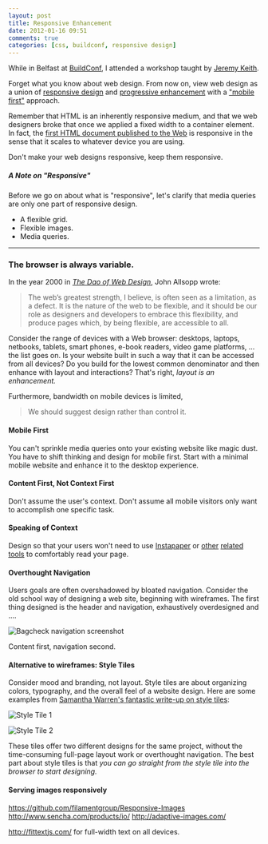 ```yaml
---
layout: post
title: Responsive Enhancement
date: 2012-01-16 09:51
comments: true
categories: [css, buildconf, responsive design]
---
```


While in Belfast at [BuildConf](http://2011.buildconf.com), I attended a workshop taught by [Jeremy Keith](http://adactio.com). 

Forget what you know about web design. From now on, view web design as a union of [responsive design](http://www.alistapart.com/articles/responsive-web-design/) and [progressive enhancement](http://www.alistapart.com/articles/understandingprogressiveenhancement) with a ["mobile first"](http://www.lukew.com/ff/entry.asp?933) approach.

<!-- more -->

Remember that HTML is an inherently responsive medium, and that we web designers broke that once we applied a fixed width to a container element. In fact, the [first HTML document published to the Web](http://www.w3.org/History/19921103-hypertext/hypertext/WWW/TheProject.html) is responsive in the sense that it scales to whatever device you are using.

Don't make your web designs responsive, keep them responsive.

##### A Note on "Responsive"
Before we go on about what is "responsive", let's clarify that media queries are only one part of responsive design. 

- A flexible grid.
- Flexible images.
- Media queries.

<hr>

### The browser is always variable.

In the year 2000 in *[The Dao of Web Design](http://www.alistapart.com/articles/dao/)*, John Allsopp wrote:

> The web’s greatest strength, I believe, is often seen as a limitation, as a defect. It is the nature of the web to be flexible, and it should be our role as designers and developers to embrace this flexibility, and produce pages which, by being flexible, are accessible to all.

Consider the range of devices with a Web browser: desktops, laptops, netbooks, tablets, smart phones, e-book readers, video game platforms, ... the list goes on. Is your website built in such a way that it can be accessed from all devices? Do you build for the lowest common denominator and then enhance with layout and interactions? That's right, *layout is an enhancement.*

Furthermore, bandwidth on mobile devices is limited, 

> We should suggest design rather than control it.

#### Mobile First
You can't sprinkle media queries onto your existing website like magic dust. You have to shift thinking and design for mobile first. Start with a minimal mobile website and enhance it to the desktop experience.

#### Content First, Not Context First
Don't assume the user's context. Don't assume all mobile visitors only want to accomplish one specific task.

#### Speaking of Context
Design so that your users won't need to use [Instapaper](http://www.instapaper.com/) or  [other](http://www.readability.com/) [related](http://www.apple.com/mac/includes/builtin/safari_reader.html) [tools](http://readitlaterlist.com/) to comfortably read your page.

#### Overthought Navigation
Users goals are often overshadowed by bloated navigation. Consider the old school way of designing a web site, beginning with wireframes. The first thing designed is the header and navigation, exhaustively overdesigned and ....

![Bagcheck navigation screenshot](/images/bagcheck.png)

Content first, navigation second.

#### Alternative to wireframes: Style Tiles
Consider mood and branding, not layout. Style tiles are about organizing colors, typography, and the overall feel of a website design. Here are some examples from [Samantha Warren's fantastic write-up on style tiles](http://badassideas.com/style-tiles-as-a-web-design-process-tool/): 

![Style Tile 1](/images/styletile.jpg)

![Style Tile 2](/images/styletile-2.jpg)

These tiles offer two different designs for the same project, without the time-consuming full-page layout work or overthought navigation. The best part about style tiles is that *you can go straight from the style tile into the browser to start designing.*

#### Serving images responsively
https://github.com/filamentgroup/Responsive-Images
http://www.sencha.com/products/io/
http://adaptive-images.com/

http://fittextjs.com/ for full-width text on all devices.

